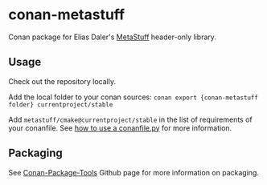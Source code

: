 # conan-metastuff

Conan package for Elias Daler's [MetaStuff](https://github.com/eliasdaler/MetaStuff) header-only library.

## Usage

Check out the repository locally.

Add the local folder to your conan sources: `conan export {conan-metastuff folder} currentproject/stable`

Add `metastuff/cmake@currentproject/stable` in the list of requirements of your conanfile. See [how to use a conanfile.py](http://docs.conan.io/en/latest/mastering/conanfile_py.html) for more information.

## Packaging

See [Conan-Package-Tools](https://github.com/conan-io/conan-package-tools) Github page for more information on packaging.
